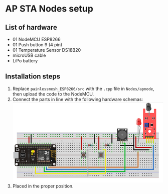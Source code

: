 # AP STA Nodes setup 
## List of hardware
- 01 NodeMCU ESP8266 
- 01 Push button 9 (4 pin)
- 01 Temperature Sensor DS18B20
- microUSB cable
- LiPo battery

## Installation steps
1. Replace `painlessmesh_ESP8266/src` with the `.cpp` file in `Nodes/apnode`, then upload the code to the NodeMCU.
2. Connect the parts in line with the following hardware schemas:  
![Schema1](https://github.com/hungdaqq/Smarthome-IoT/blob/main/Features/Kitchen/schema.png)  
3. Placed in the proper position.
